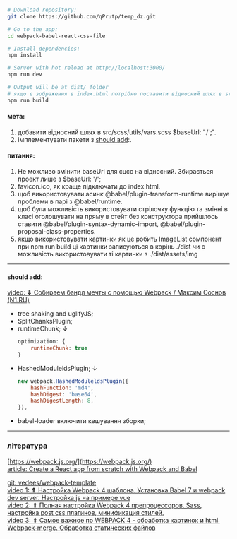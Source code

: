
```bash

# Download repository:
git clone https://github.com/qPrutp/temp_dz.git

# Go to the app:
cd webpack-babel-react-css-file

# Install dependencies:
npm install

# Server with hot reload at http://localhost:3000/
npm run dev

# Output will be at dist/ folder
# якщо є зображення в index.html потрібно поставити відносний шлях в src="./assets/img/..." відповідного елементу.
npm run build
```
#### мета:
1. добавити відносний шлях в src/scss/utils/vars.scss $baseUrl: './';".
2. імплементувати пакети з [should add](#should_add):.
#### питання:
1. Не можливо змінити baseUrl для сцсс на відносний. Збирається проект лише з $baseUrl: '/'; 
2. favicon.ico, як краще підключати до index.html.
3. щоб використовувати асинк @babel/plugin-transform-runtime вирішує проблеми в парі з @babel/runtime.
4. щоб була можливість використовувати стрілочку функцію та змінні в класі оголошувати на пряму в стейт без конструктора прийшлось ставити @babel/plugin-syntax-dynamic-import, @babel/plugin-proposal-class-properties.
5. якщо використовувати картинки як це робить ImageList сомпонент при npm run build ці картинки записуються в корінь ./dist чи є можливість використовувати ті картинки з ./dist/assets/img
---
#### <a name="should_add"></a> should add:
[video: <b>&dArr;</b> Собираем бандл мечты с помощью Webpack / Максим Соснов (N1.RU)](https://www.youtube.com/watch?v=4ClK_0fxsVM)
 - tree shaking and uglifyJS;
 - SplitChanksPlugin;
 - runtimeChunk; &darr;
    ```js
    optimization: {
        runtimeChunk: true
    }
    ```
 - HashedModuleldsPlugin; &darr;
   ```js
   new webpack.HashedModuleldsPlugin({
       hashFunction: 'md4',
       hashDigest: 'base64',
       hashDigestLength: 8,
   }),
   ```
- babel-loader включити кешування зборки;
---
### література
[https://webpack.js.org/](https://webpack.js.org/)<br />
[article: Create a React app from scratch with Webpack and Babel](https://www.sentinelstand.com/article/create-react-app-from-scratch-with-webpack-and-babel)<br />

[git: vedees/webpack-template](https://github.com/vedees/webpack-template)<br />
[video 1: <b>&#8657;</b> Настройка Webpack 4 шаблона. Установка Babel 7 и webpack dev server. Настройка js на примере vue](https://www.youtube.com/watch?v=JcKRovPhGo8)<br />
[video 2: <b>&#8657;</b> Полная настройка Webpack 4 препроцессоров. Sass, настройка post css плагинов, минификация стилей.](https://www.youtube.com/watch?v=qqTIqwQX8nc)<br />
[video 3: <b>&#8657;</b> Самое важное по WEBPACK 4 - обработка картинок и html. Webpack-merge. Обработка статических файлов](https://www.youtube.com/watch?v=QF3EcxymIcc&t=122s)
